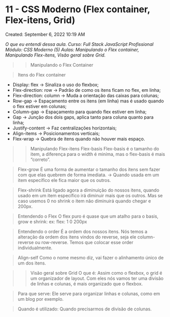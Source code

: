 # 11 - CSS Moderno (Flex container, Flex-itens, Grid)

Created: September 6, 2022 10:19 AM

*O que eu entendi dessa aula. 
Curso: Full Stack JavaScript Profissional
Módulo: CSS Moderno (5)
Aulas: Manipulando o Flex container, Manipulando Flex-itens, Visão geral sobre Grid.*

>>Manipulando o Flex Container

>Itens do Flex container
- Display: flex → Sinaliza o uso do flexbox;
- Flex-direction: row → Padrão de como os itens ficam no flex, em linha;
- Flex-direction: column → Muda a orientação das caixas para colunas;
- Row-gap → Espaçamento entre os itens (em linha) mas é usado quando o flex estiver em colunas;
- Column-gap → Espaçamento para quando flex estiver em linha;
- Gap → Junção dos dois gaps, aplica tanto para coluna quanto para linha;
- Justify-content → Faz centralizações horizontais;
- Align-items → Posicionamentos verticais;
- Flex-wrap → Quebra de itens quando não houver mais espaço.

>>Manipulando Flex-itens
>Flex-basis
 Flex-basis é o tamanho do item, a diferença para o width é miníma, mas o flex-basis é mais “correto”.

>Flex-grow
 É uma forma de aumentar o tamanho dos itens sem fazer com que elas quebrem de forma imediata.
 → Quando usada em um item específico ele fica maior que os outros.

>Flex-shrink
 Está ligado agora a diminuição do nossos itens, quando usado em um item específico irá diminuir mais que os outros. Mas se caso usemos 0 no shrink o item não diminuirá quando chegar e 200px.

>Entendendo o Flex
 O flex puro é quase que um atalho para o basis, grow e shrink:
ex: flex: 1 0 200px

>Entendendo o order
 É a ordem dos nossos itens. Nós temos a alteração da ordem dos itens vindos do reverse, seja ele column-reverse ou  row-reverse. Temos que colocar esse order individualmente.

>Align-self
 Como o nome mesmo diz, vai fazer o alinhamento único de um dos itens.

>>Visão geral sobre Grid
>O que é:
Assim como o flexbox, o grid é um organizador de layout. Com eles nós vamos ter uma divisão de linhas e colunas, é mais organizado que o flexbox.

>Para que serve:
Ele serve para organizar linhas e colunas, como em um blog por exemplo.

>Quando é utilizado:
Quando precisarmos de divisão de colunas.